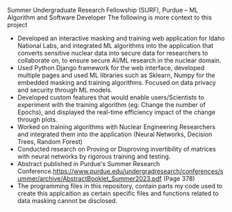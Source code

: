Summer Undergraduate Research Fellowship (SURF), Purdue – ML Algorithm and Software Developer 
The following is more context to this project
- Developed an interactive masking and training web application for Idaho National Labs, and integrated ML algorithms into the application that converts sensitive nuclear data into secure data for researchers to collaborate on, to ensure secure AI/ML research in the nuclear domain.  
- Used Python Django framework for the web interface, developed multiple pages and used ML libraries such as Sklearn, Numpy for the embedded masking and training algorithms. Focused on data privacy and security through ML models. 
- Developed custom features that would enable users/Scientists to experiment with the training algorithm (eg: Change the number of Epochs), and displayed the real-time efficiency impact of the change through plots.  
- Worked on training algorithms with Nuclear Engineering Researchers and integrated them into the application (Neural Networks, Decision Trees, Random Forest)
- Conducted research on Proving or Disproving invertibility of matrices with neural networks by rigorous training and testing.
- Abstract published in Purdue's Summer Research Conference.https://www.purdue.edu/undergradresearch/conferences/summer/archive/AbstractBooklet_Summer2023.pdf (Page 378)
- The programming files in this repository, contain parts my code used to create this applcaition as certain specific files and functions related to data masking cannot be disclosed.
  
